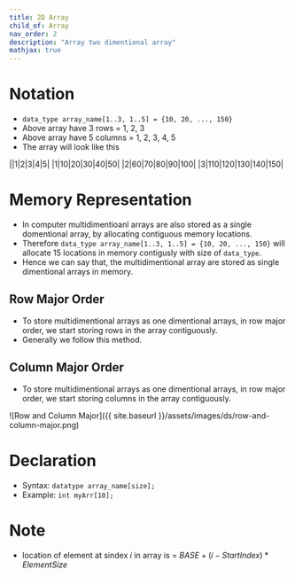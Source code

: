 ```yaml
---
title: 2D Array
child_of: Array
nav_order: 2
description: "Array two dimentional array"
mathjax: true
---
```


# Notation

- `data_type array_name[1..3, 1..5] = {10, 20, ..., 150}`
- Above array have 3 rows = 1, 2, 3
- Above array have 5 columns = 1, 2, 3, 4, 5
- The array will look like this

||1|2|3|4|5|
|1|10|20|30|40|50|
|2|60|70|80|90|100|
|3|110|120|130|140|150|

# Memory Representation

- In computer multidimentioanl arrays are also stored as a single domentional array, by allocating contiguous memory locations.
- Therefore `data_type array_name[1..3, 1..5] = {10, 20, ..., 150}` will allocate 15 locations in memory contigusly with size of `data_type`.
- Hence we can say that, the multidimentional array are stored as single dimentional arrays in memory.

## Row Major Order

- To store multidimentional arrays as one dimentional arrays, in row major order, we start storing rows in the array contiguously.
- Generally we follow this method.

## Column Major Order

- To store multidimentional arrays as one dimentional arrays, in row major order, we start storing columns in the array contiguously.

![Row and Column Major]({{ site.baseurl }}/assets/images/ds/row-and-column-major.png)


# Declaration

- Syntax: `datatype array_name[size];`
- Example: `int myArr[10];`

# Note

- location of element at sindex $i$ in array is = $BASE + (i - StartIndex) * ElementSize$